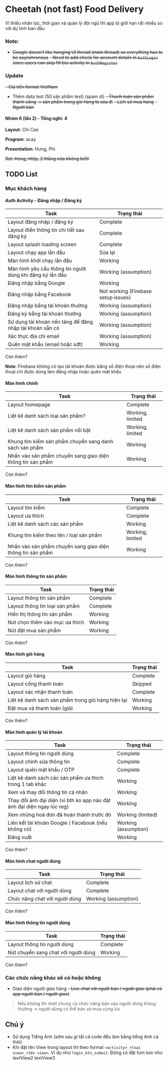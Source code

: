 # Cheetah (not fast) Food Delivery
Vì thiếu nhân lực, thời gian và quản lý đội ngũ thì app bị giới hạn rất nhiều so với dự tính ban đầu

### Note:
- ~~Google doesn't like hanging UI thread (main thread) so everything has to be asynchronous~~
~~- Need to add check for account details in ``AuthLogin`` since users can skip fill bio 
activity in ``AuthRegister``~~

### Update
~~- Giá tiền format VietNam~~
- Thêm data test (50 sản phẩm test) (spam di)
~~- Thanh toán sản phẩm thành công -> sản phẩm trong giỏ hàng bị xóa đi~~
~~- Lịch sử mua hàng~~
~~- Người bán~~

#### Nhóm 6 (lần 2) - Tổng nghỉ: 4

**Layout**: Chí Cao

**Program**: acay

**Presentation**: Hưng, Phi

~~Rút: Hùng, Hiệp, 2 thằng nữa không biết~~I

## TODO List
### Mục khách hàng
#### Auth Activity - Đăng nhập / Đăng ký
| Task                                                      | Trạng thái                          |
|-----------------------------------------------------------|-------------------------------------|
| Layout đăng nhập / đăng ký                                | Complete                            |
| Layout điền thông tin chi tiết sau đăng ký                | Complete                            |
| Layout splash loading screen                              | Complete                            |
| Layout chạy app lần đầu                                   | Sửa lại                             |
| Màn hình khởi chạy lần đầu                                | Working                             |
| Màn hình yêu cầu thông tin người dùng khi đăng ký lần đầu | Working (assumption)                |
| Đăng nhập bằng Google                                     | Working                             |
| Đăng nhập bằng Facebook                                   | Not working (Firebase setup issues) |
| Đăng nhập bằng tài khoản thường                           | Working (assumption)                |
| Đăng ký bằng tài khoản thường                             | Working (assumption)                |
| Sử dụng tài khoản nền tảng để đăng nhập tài khoản sẵn có  | Working (assumption)                |
| Xác thực địa chỉ email                                    | Working (assumption)                |
| Quên mật khẩu (email hoặc sđt)                            | Working                             |
Còn thêm?

**Note**: Firebase không có tạo tài khoản được bằng số điện thoại nên số điện thoại chỉ được dùng làm đăng nhập hoặc quên mật khẩu

#### Màn hình chính
| Task                                                       | Trạng thái       |
|------------------------------------------------------------|------------------|
| Layout homepage                                            | Complete         |
| Liệt kê danh sách loại sản phẩm?                           | Working, limited |
| Liệt kê danh sách sản phẩm nổi bật                         | Working, limited |
| Khung tìm kiếm sản phẩm chuyển sang danh sách sản phẩm     | Working          |
| Nhấn vào sản phẩm chuyển sang giao diện thông tin sản phẩm | Working          |
Còn thêm?

#### Màn hình tìm kiếm sản phẩm

| Task                                                       | Trạng thái       |
|------------------------------------------------------------|------------------|
| Layout tìm kiếm                                            | Complete         |
| Layout ưa thích                                            | Complete         |
| Liệt kê danh sách các sản phẩm                             | Working          |
| Khung tìm kiếm theo tên / loại sản phẩm                    | Working, limited |
| Nhấn vào sản phẩm chuyển sang giao diện thông tin sản phẩm | Working          |
Còn thêm?

#### Màn hình thông tin sản phẩm
| Task                           | Trạng thái |
|--------------------------------|------------|
| Layout thông tin sản phẩm      | Complete   |
| Layout thông tin loại sản phẩm | Complete   |
| Hiển thị thông tin sản phẩm    | Working    |
| Nút chọn thêm vào mục ưa thích | Working    |
| Nút đặt mua sản phẩm           | Working    |
Còn thêm?

#### Màn hình giỏ hàng

| Task                                               | Trạng thái |
|----------------------------------------------------|------------|
| Layout giỏ hàng                                    | Complete   |
| Layout cổng thanh toán                             | Skipped    |
| Layout xác nhận thanh toán                         | Complete   |
| Liệt kê danh sách sản phẩm trong giỏ hàng hiện tại | Working    |
| Đặt mua và thanh toán (giả)                        | Working    |
Còn thêm?

#### Màn hình quản lý tài khoản
| Task                                                                    | Trạng thái           |
|-------------------------------------------------------------------------|----------------------|
| Layout thông tin người dùng                                             | Complete             |
| Layout chỉnh sửa thông tin                                              | Complete             |
| Layout quên mật khẩu / OTP                                              | Complete             |
| Liệt kê danh sách các sản phẩm ưa thích trong 1 tab khác                | Working              |
| Xem và thay đổi thông tin cá nhân                                       | Working              |
| Thay đổi ảnh đại diện (vì bth ko app nào đặt ảnh đại diện ngay lúc reg) | Working              |
| Xem những hoá đơn đã hoàn thành trước đó                                | Working (limited)    |
| Liên kết tài khoản Google / Facebook (nếu không có)                     | Working (assumption) |
| Đăng xuất                                                               | Working              |

Còn thêm?

#### Màn hình chat người dùng

| Task                          | Trạng thái           |
|-------------------------------|----------------------|
| Layout lịch sử chat           | Complete             |
| Layout chat với người dùng    | Complete             |
| Chức năng chat với người dùng | Working (assumption) |

Còn thêm?

#### Màn hình thông tin người dùng

| Task                                | Trạng thái |
|-------------------------------------|------------|
| Layout thông tin người dùng         | Complete   |
| Nút chuyển sang chat với người dùng | Working    |

Còn thêm?

### Các chức năng khác sẽ có hoặc không

- Giao diện người giao hàng
~~- Live chat với người bán / người giao (phải có app người bán / người giao)~~
> Nếu không thì nhét chung cả chức năng bán vào người dùng thông thường -> người dùng có thể 
> bán và mua cùng lúc

## Chú ý
- Sử dụng Tiếng Anh (sớm sau gì tất cả code đều làm bằng tiếng Anh cả thôi)
- Khi đặt tên View trong layout thì theo format ``<activity>_<loại view>_<tên view>``. Ví dụ như ``login_btn_submit``. Đừng có đặt tùm lum như textView2 textView3
